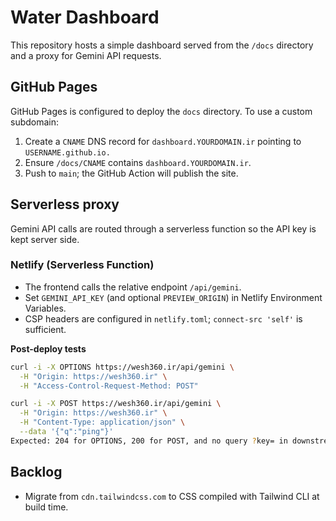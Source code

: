# Water Dashboard

This repository hosts a simple dashboard served from the `/docs` directory and a proxy for Gemini API requests.

## GitHub Pages

GitHub Pages is configured to deploy the `docs` directory. To use a custom subdomain:

1. Create a `CNAME` DNS record for `dashboard.YOURDOMAIN.ir` pointing to `USERNAME.github.io.`
2. Ensure `/docs/CNAME` contains `dashboard.YOURDOMAIN.ir`.
3. Push to `main`; the GitHub Action will publish the site.

## Serverless proxy

Gemini API calls are routed through a serverless function so the API key is kept server side.

### Netlify (Serverless Function)
- The frontend calls the relative endpoint `/api/gemini`.
- Set `GEMINI_API_KEY` (and optional `PREVIEW_ORIGIN`) in Netlify Environment Variables.
- CSP headers are configured in `netlify.toml`; `connect-src 'self'` is sufficient.

**Post-deploy tests**
```bash
curl -i -X OPTIONS https://wesh360.ir/api/gemini \
  -H "Origin: https://wesh360.ir" \
  -H "Access-Control-Request-Method: POST"

curl -i -X POST https://wesh360.ir/api/gemini \
  -H "Origin: https://wesh360.ir" \
  -H "Content-Type: application/json" \
  --data '{"q":"ping"}'
Expected: 204 for OPTIONS, 200 for POST, and no query ?key= in downstream calls.
```

## Backlog

- Migrate from `cdn.tailwindcss.com` to CSS compiled with Tailwind CLI at build time.
